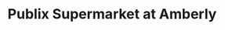 ---
title: "Publix Supermarket at Amberly"
url: /cary/publix-supermarket-at-amberly/
shop: supermarket
---